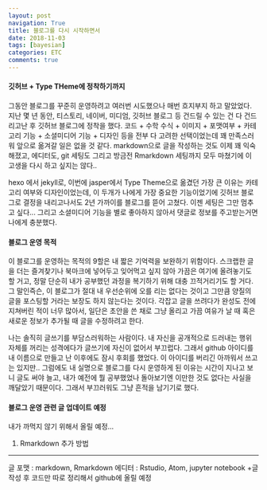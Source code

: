 ```yaml
---
layout: post
navigation: True
title: 블로그를 다시 시작하면서
date: 2018-11-03
tags: [bayesian]
categories: ETC
comments: true
---
```


#### 깃허브 + Type THeme에 정착하기까지

그동안 블로그를 꾸준히 운영하려고 여러번 시도했으나 매번 흐지부지 하고 말았었다. 지난 몇 년 동안, 티스토리, 네이버, 미디엄, 깃허브 블로그 등 건드릴 수 있는 건 다 건드리고난 후 깃허브 블로그에 정착을 했다. 코드 + 수학 수식 + 이미지 + 포맷여부 + 카테고리 기능 + 소셜미디어 기능 + 디자인 등을 전부 다 고려한 선택이었는데 꽤 만족스러워 앞으로 옮겨갈 일은 없을 것 같다. markdown으로 글을 작성하는 것도 이제 꽤 익숙해졌고, 에디터도, git 세팅도 그리고 방금전 Rmarkdown 세팅까지 모두 마쳤기에 이 고생을 다시 하고 싶지는 않다..

hexo 에서 jekyll로, 이번에 jasper에서 Type Theme으로 옮겼던 가장 큰 이유는 카테고리 여부와 디자인이었는데, 이 두개가 나에게 가장 중요한 기능이었기에 깃허브 블로그로 결정을 내리고나서도 2년 가까이를 블로그를 뜯어 고쳤다. 이젠 세팅은 그만 멈추고 싶다... 그리고 소셜미디어 기능을 별로 좋아하지 않아서 댓글로 정보를 주고받는거면 나에게 충분했다.


#### 블로그 운영 목적

이 블로그를 운영하는 목적의 9할은 내 짧은 기억력을 보완하기 위함이다. 스크랩한 글을 더는 즐겨찾기나 북마크에 넣어두고 잊어먹고 싶지 않아 가끔은 여기에 올려놓기도 할 거고, 정말 단순히 내가 공부했던 과정을 복기하기 위해 대충 끄적거리기도 할 거다. 그 말인즉슨, 이 블로그가 절대 내 우선순위에 오를 리는 없다는 것이고 그만큼 양질의 글을 포스팅할 거라는 보장도 하지 않는다는 것이다. 각잡고 글을 쓰려다가 완성도 전에 지쳐버린 적이 너무 많아서, 일단은 초안을 쓴 채로 그냥 올리고 가끔 여유가 날 때 혹은 새로운 정보가 추가될 때 글을 수정하려고 한다.

나는 솔직히 글쓰기를 부담스러워하는 사람이다. 내 자신을 공개적으로 드러내는 행위 자체를 꺼리는 성격에다가 글쓰기에 자신이 없어서 부끄럽다. 그래서 github 아이디를 내 이름으로 만들고 난 이후에도 잠시 후회를 했었다. 이 아이디를 버리긴 아까워서 쓰고는 있지만.. 그럼에도 내 실명으로 블로그를 다시 운영하게 된 이유는 시간이 지나고 보니 글도 써야 늘고, 내가 예전에 뭘 공부했었나 돌아보기엔 이만한 것도 없다는 사실을 깨달았기 때문이다.
그래서 부끄러워도 그냥 흔적을 남기기로 했다.


#### 블로그 운영 관련 글 업데이트 예정
내가 까먹지 않기 위해서 올릴 예정...
1. Rmarkdown 추가 방법

---
글 포맷 : markdown, Rmarkdown
에디터 : Rstudio, Atom, jupyter notebook
+글 작성 후 코드만 따로 정리해서 github에 올릴 예정
